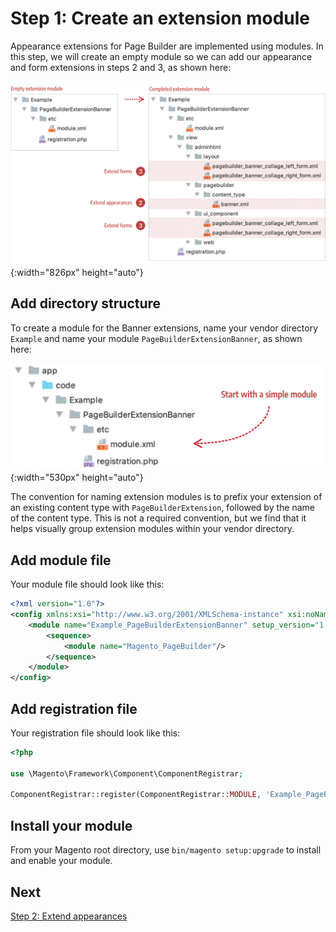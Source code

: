 # Step 1: Create an extension module

Appearance extensions for Page Builder are implemented using modules. In this step, we will create an empty module so we can add our appearance and form extensions in steps 2 and 3, as shown here:

![Completed extension file structure](../images/extension-file-structure-complete.png){:width="826px" height="auto"}

## Add directory structure

To create a module for the Banner extensions, name your vendor directory `Example` and name your module `PageBuilderExtensionBanner`, as shown here:

![Minimum extension module structure](../images/banner-extension-file-structure.png){:width="530px" height="auto"}

The convention for naming extension modules is to prefix your extension of an existing content type with `PageBuilderExtension`, followed by the name of the content type. This is not a required convention, but we find that it helps visually group extension modules within your vendor directory.

## Add module file

Your module file should look like this:

```xml
<?xml version="1.0"?>
<config xmlns:xsi="http://www.w3.org/2001/XMLSchema-instance" xsi:noNamespaceSchemaLocation="urn:magento:framework:Module/etc/module.xsd">
    <module name="Example_PageBuilderExtensionBanner" setup_version="1.0.0">
        <sequence>
            <module name="Magento_PageBuilder"/>
        </sequence>
    </module>
</config>
```

## Add registration file

Your registration file should look like this:

```php
<?php

use \Magento\Framework\Component\ComponentRegistrar;

ComponentRegistrar::register(ComponentRegistrar::MODULE, 'Example_PageBuilderExtensionBanner', __DIR__);
```

## Install your module

From your Magento root directory, use `bin/magento setup:upgrade` to install and enable your module.

## Next

[Step 2: Extend appearances](step-2-extend-appearances.md) 

